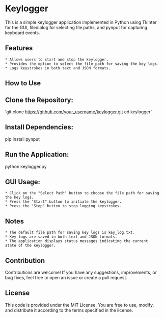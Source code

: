 # Keylogger
This is a simple keylogger application implemented in Python using Tkinter for the GUI, filedialog for selecting file paths, and pynput for capturing keyboard events.
## Features
```
* Allows users to start and stop the keylogger.
* Provides the option to select the file path for saving the key logs.
* Logs keystrokes in both text and JSON formats.
```
## How to Use
## Clone the Repository:
'git clone https://github.com/your_username/keylogger.git
cd keylogger'
## Install Dependencies:
pip install pynput
## Run the Application:
python keylogger.py
## GUI Usage:
```
* Click on the "Select Path" button to choose the file path for saving the key logs.
* Press the "Start" button to initiate the keylogger.
* Press the "Stop" button to stop logging keystrokes.
```
## Notes
```
* The default file path for saving key logs is key_log.txt.
* Key logs are saved in both text and JSON formats.
* The application displays status messages indicating the current state of the keylogger.
```
## Contribution
Contributions are welcome! If you have any suggestions, improvements, or bug fixes, feel free to open an issue or create a pull request.
## License
This code is provided under the MIT License. You are free to use, modify, and distribute it according to the terms specified in the license.






